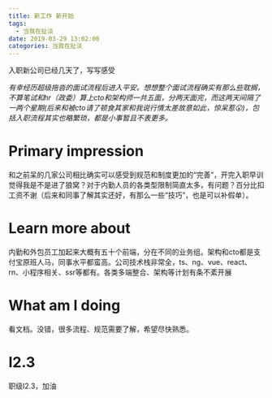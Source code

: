 ```yaml
---
title: 新工作 新开始
tags:
  - 当我在扯淡
date: 2019-03-29 13:02:00
categories: 当我在扯淡
---
```


入职新公司已经几天了，写写感受
<!-- more -->
*有幸经历超级拖沓的面试流程后进入平安。想想整个面试流程确实有那么些耽搁，不算笔试和hr（政委）算上cto和架构师一共五面，分两天面完，而这两天间隔了一两个星期(后来和被cto请了顿食其家和我说行情太差故意如此，惊呆惹😮)，包括入职流程其实也略繁琐，都是小事暂且不表更多。*

# Primary impression
和之前呆的几家公司相比确实可以感受到规范和制度更加的“完善”，开完入职早训觉得我是不是进了狼窝？对于内勤人员的各类型限制简直太多，有问题？百分比扣工资不谢（后来和同事了解其实还好，有那么一些“技巧”，也是可以补假单）。

# Learn more about
内勤和外包员工加起来大概有五十个前端，分在不同的业务组。架构和cto都是支付宝原班人马，同事水平都蛮高。公司技术栈非常全，ts、ng、vue、react、rn、小程序相关、ssr等都有。各类多端整合、架构等计划有条不紊开展

# What am I doing
看文档。没错，很多流程、规范需要了解，希望尽快熟悉。

# I2.3
职级I2.3，加油